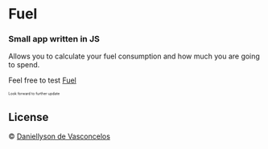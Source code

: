 # Fuel
### Small app written in JS

Allows you to calculate your fuel consumption and how much you are going to spend.

Feel free to test [Fuel](http://www.danyfuel.tk/)

<p style="font-size:50%;">Look forward to further update</p>

## License

© [Daniellyson de Vasconcelos](https://www.linkedin.com/in/daniellyson-vasconcelos/)